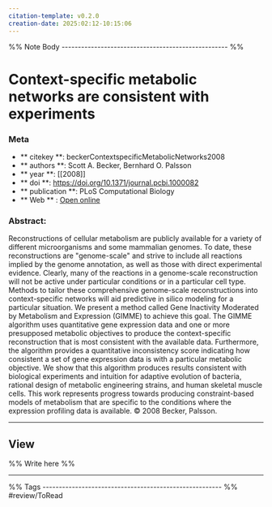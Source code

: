 ```yaml
---
citation-template: v0.2.0
creation-date: 2025:02:12-10:15:06
---
```


%% Note Body --------------------------------------------------- %%
# Context-specific metabolic networks are consistent with experiments

### Meta
- ** citekey **: beckerContextspecificMetabolicNetworks2008
- ** authors **: Scott A. Becker, Bernhard O. Palsson
- ** year **: [[2008]]
- ** doi **: https://doi.org/10.1371/journal.pcbi.1000082
- ** publication **: PLoS Computational Biology
- ** Web ** : [Open online]()


### Abstract:
Reconstructions of cellular metabolism are publicly available for a variety of different microorganisms and some mammalian genomes. To date, these reconstructions are "genome-scale" and strive to include all reactions implied by the genome annotation, as well as those with direct experimental evidence. Clearly, many of the reactions in a genome-scale reconstruction will not be active under particular conditions or in a particular cell type. Methods to tailor these comprehensive genome-scale reconstructions into context-specific networks will aid predictive in silico modeling for a particular situation. We present a method called Gene Inactivity Moderated by Metabolism and Expression (GIMME) to achieve this goal. The GIMME algorithm uses quantitative gene expression data and one or more presupposed metabolic objectives to produce the context-specific reconstruction that is most consistent with the available data. Furthermore, the algorithm provides a quantitative inconsistency score indicating how consistent a set of gene expression data is with a particular metabolic objective. We show that this algorithm produces results consistent with biological experiments and intuition for adaptive evolution of bacteria, rational design of metabolic engineering strains, and human skeletal muscle cells. This work represents progress towards producing constraint-based models of metabolism that are specific to the conditions where the expression profiling data is available. © 2008 Becker, Palsson.

___

## View

%% Write here %%





___
%% Tags  ------------------------------------------------------- %%
#review/ToRead